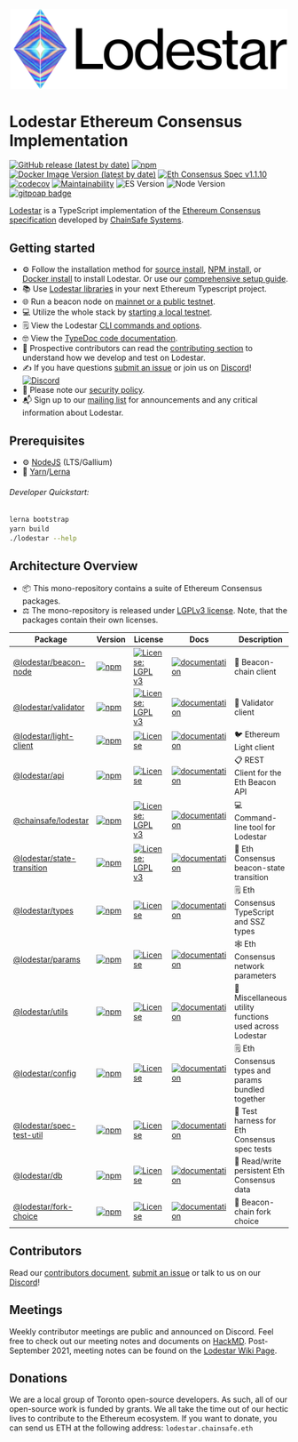 <p align="center"><a href="https://chainsafe.github.io/lodestar"><img width="500" title="Lodestar" src='assets/lodestar_icon_text_black_stroke.png' /></a></p>

# Lodestar Ethereum Consensus Implementation

[![GitHub release (latest by date)](https://img.shields.io/github/v/release/chainsafe/lodestar?label=Github)](https://github.com/ChainSafe/lodestar/releases/latest)
[![npm](https://img.shields.io/npm/v/@chainsafe/lodestar)](https://www.npmjs.com/package/@chainsafe/lodestar)
[![Docker Image Version (latest by date)](https://img.shields.io/docker/v/chainsafe/lodestar?color=blue&label=Docker&sort=semver)](https://hub.docker.com/r/chainsafe/lodestar)
[![Eth Consensus Spec v1.1.10](https://img.shields.io/badge/ETH%20consensus--spec-1.1.10-blue)](https://github.com/ethereum/consensus-specs/releases/tag/v1.1.10)
[![codecov](https://codecov.io/gh/ChainSafe/lodestar/branch/unstable/graph/badge.svg)](https://codecov.io/gh/ChainSafe/lodestar)
[![Maintainability](https://api.codeclimate.com/v1/badges/678099476c401e1af503/maintainability)](https://codeclimate.com/github/ChainSafe/lodestar/maintainability)
![ES Version](https://img.shields.io/badge/ES-2020-yellow)
![Node Version](https://img.shields.io/badge/node-16.x-green)
[![gitpoap badge](https://public-api.gitpoap.io/v1/repo/ChainSafe/lodestar/badge)](https://www.gitpoap.io/gh/ChainSafe/lodestar)

[Lodestar](https://lodestar.chainsafe.io) is a TypeScript implementation of the [Ethereum Consensus specification](https://github.com/ethereum/consensus-specs) developed by [ChainSafe Systems](https://chainsafe.io).

## Getting started

- :gear: Follow the installation method for [source install](https://chainsafe.github.io/lodestar/install/source/), [NPM install](https://chainsafe.github.io/lodestar/install/npm/), or [Docker install](https://chainsafe.github.io/lodestar/install/docker/) to install Lodestar. Or use our [comprehensive setup guide](https://hackmd.io/@philknows/rk5cDvKmK).
- :books: Use [Lodestar libraries](https://chainsafe.github.io/lodestar/libraries) in your next Ethereum Typescript project.
- :globe_with_meridians: Run a beacon node on [mainnet or a public testnet](https://chainsafe.github.io/lodestar/usage/beacon-management.md).
- :computer: Utilize the whole stack by [starting a local testnet](https://chainsafe.github.io/lodestar/usage/local).
- :spiral_notepad: View the Lodestar [CLI commands and options](https://chainsafe.github.io/lodestar/reference/cli/).
- :nerd_face: View the [TypeDoc code documentation](https://chainsafe.github.io/lodestar/packages).
- :memo: Prospective contributors can read the [contributing section](./CONTRIBUTING.md) to understand how we develop and test on Lodestar.
- :writing_hand: If you have questions [submit an issue](https://github.com/ChainSafe/lodestar/issues/new) or join us on [Discord](https://discord.gg/yjyvFRP)!
  [![Discord](https://img.shields.io/discord/593655374469660673.svg?label=Discord&logo=discord)](https://discord.gg/aMxzVcr)
- :rotating_light: Please note our [security policy](./SECURITY.md).
- :mailbox_with_mail: Sign up to our [mailing list](https://chainsafe.typeform.com/lodestar) for announcements and any critical information about Lodestar.

## Prerequisites

- :gear: [NodeJS](https://nodejs.org/) (LTS/Gallium)
- :toolbox: [Yarn](https://yarnpkg.com/)/[Lerna](https://lerna.js.org/)

###### Developer Quickstart:

```bash
lerna bootstrap
yarn build
./lodestar --help
```

## Architecture Overview

- :package: This mono-repository contains a suite of Ethereum Consensus packages.
- :balance_scale: The mono-repository is released under [LGPLv3 license](./LICENSE). Note, that the packages contain their own licenses.

| Package                                                                                                                           | Version                                                                                                                                                       | License                                                                                                               | Docs                                                                                                                                             | Description                                 |
| --------------------------------------------------------------------------------------------------------------------------------- | ------------------------------------------------------------------------------------------------------------------------------------------------------------- | --------------------------------------------------------------------------------------------------------------------- | ------------------------------------------------------------------------------------------------------------------------------------------------ | ------------------------------------------- |
| [@lodestar/beacon-node](https://github.com/ChainSafe/lodestar/tree/unstable/packages/beacon-node)                                        | [![npm](https://img.shields.io/npm/v/@chainsafe/lodestar)](https://www.npmjs.com/package/@chainsafe/lodestar)                                                 | [![License: LGPL v3](https://img.shields.io/badge/License-LGPL%20v3-blue.svg)](https://www.gnu.org/licenses/lgpl-3.0) | [![documentation](https://img.shields.io/badge/typedoc-blue)](https://chainsafe.github.io/lodestar)                                     | :rotating_light: Beacon-chain client                         |
| [@lodestar/validator](https://github.com/ChainSafe/lodestar/tree/unstable/packages/validator)                             | [![npm](https://img.shields.io/npm/v/@lodestar/validator)](https://www.npmjs.com/package/@lodestar/validator)                             | [![License: LGPL v3](https://img.shields.io/badge/License-LGPL%20v3-blue.svg)](https://www.gnu.org/licenses/lgpl-3.0) | [![documentation](https://img.shields.io/badge/readme-blue)](https://github.com/ChainSafe/lodestar/tree/unstable/packages/validator)                           | :bank: Validator client                            |
| [@lodestar/light-client](https://github.com/ChainSafe/lodestar/tree/unstable/packages/light-client)                             | [![npm](https://img.shields.io/npm/v/@lodestar/light-client)](https://www.npmjs.com/package/@lodestar/light-client)                             | [![License](https://img.shields.io/badge/License-Apache%202.0-blue.svg)](https://opensource.org/licenses/Apache-2.0) | [![documentation](https://img.shields.io/badge/readme-blue)](https://github.com/ChainSafe/lodestar/tree/unstable/packages/light-client)                           | :bird: Ethereum Light client                            |
| [@lodestar/api](https://github.com/ChainSafe/lodestar/tree/unstable/packages/api)                             | [![npm](https://img.shields.io/npm/v/@lodestar/api)](https://www.npmjs.com/package/@lodestar/api)                             | [![License](https://img.shields.io/badge/License-Apache%202.0-blue.svg)](https://opensource.org/licenses/Apache-2.0) | [![documentation](https://img.shields.io/badge/readme-blue)](https://github.com/ChainSafe/lodestar/tree/unstable/packages/api)                           | :clipboard: REST Client for the Eth Beacon API                            |
| [@chainsafe/lodestar](https://github.com/ChainSafe/lodestar/tree/unstable/packages/cli)                                         | [![npm](https://img.shields.io/npm/v/@chainsafe/lodestar)](https://www.npmjs.com/package/@chainsafe/lodestar)                                         | [![License: LGPL v3](https://img.shields.io/badge/License-LGPL%20v3-blue.svg)](https://www.gnu.org/licenses/lgpl-3.0) | [![documentation](https://img.shields.io/badge/typedoc-blue)](https://chainsafe.github.io/lodestar/reference/cli/)                                 | :computer: Command-line tool for Lodestar              |
| [@lodestar/state-transition](https://github.com/ChainSafe/lodestar/tree/unstable/packages/state-transition) | [![npm](https://img.shields.io/npm/v/@lodestar/state-transition)](https://www.npmjs.com/package/@lodestar/state-transition) | [![License: LGPL v3](https://img.shields.io/badge/License-LGPL%20v3-blue.svg)](https://www.gnu.org/licenses/lgpl-3.0)  | [![documentation](https://img.shields.io/badge/readme-blue)](https://github.com/ChainSafe/lodestar/tree/unstable/packages/state-transition) | :mag_right: Eth Consensus beacon-state transition                |
| [@lodestar/types](https://github.com/ChainSafe/lodestar/tree/unstable/packages/types)                                     | [![npm](https://img.shields.io/npm/v/@lodestar/types)](https://www.npmjs.com/package/@lodestar/types)                                     | [![License](https://img.shields.io/badge/License-Apache%202.0-blue.svg)](https://opensource.org/licenses/Apache-2.0)  | [![documentation](https://img.shields.io/badge/readme-blue)](https://github.com/ChainSafe/lodestar/tree/unstable/packages/types)                   | :spiral_notepad: Eth Consensus TypeScript and SSZ types               |
| [@lodestar/params](https://github.com/ChainSafe/lodestar/tree/unstable/packages/params)                                   | [![npm](https://img.shields.io/npm/v/@lodestar/params)](https://www.npmjs.com/package/@lodestar/params)                                   | [![License](https://img.shields.io/badge/License-Apache%202.0-blue.svg)](https://opensource.org/licenses/Apache-2.0)  | [![documentation](https://img.shields.io/badge/readme-blue)](https://github.com/ChainSafe/lodestar/tree/unstable/packages/params)                  | :spider_web: Eth Consensus network parameters                     |
| [@lodestar/utils](https://github.com/ChainSafe/lodestar/tree/unstable/packages/utils)                                     | [![npm](https://img.shields.io/npm/v/@lodestar/utils)](https://www.npmjs.com/package/@lodestar/utils)                                     | [![License](https://img.shields.io/badge/License-Apache%202.0-blue.svg)](https://opensource.org/licenses/Apache-2.0)  | [![documentation](https://img.shields.io/badge/readme-blue)](https://github.com/ChainSafe/lodestar/tree/unstable/packages/utils)                               | :toolbox: Miscellaneous utility functions used across Lodestar |
| [@lodestar/config](https://github.com/ChainSafe/lodestar/tree/unstable/packages/config)                                   | [![npm](https://img.shields.io/npm/v/@lodestar/config)](https://www.npmjs.com/package/@lodestar/config)                                   | [![License](https://img.shields.io/badge/License-Apache%202.0-blue.svg)](https://opensource.org/licenses/Apache-2.0)  | [![documentation](https://img.shields.io/badge/readme-blue)](https://github.com/ChainSafe/lodestar/tree/unstable/packages/config)                              | :spiral_notepad: Eth Consensus types and params bundled together      |
| [@lodestar/spec-test-util](https://github.com/ChainSafe/lodestar/tree/unstable/packages/spec-test-util)                   | [![npm](https://img.shields.io/npm/v/@lodestar/spec-test-util)](https://www.npmjs.com/package/@lodestar/spec-test-util)                   | [![License](https://img.shields.io/badge/License-Apache%202.0-blue.svg)](https://opensource.org/licenses/Apache-2.0)  | [![documentation](https://img.shields.io/badge/readme-blue)](https://github.com/ChainSafe/lodestar/tree/unstable/packages/spec-test-util)                      | :test_tube: Test harness for Eth Consensus spec tests            |
| [@lodestar/db](https://github.com/ChainSafe/lodestar/tree/unstable/packages/db)                                           | [![npm](https://img.shields.io/npm/v/@lodestar/db)](https://www.npmjs.com/package/@lodestar/db)                                           | [![License](https://img.shields.io/badge/License-Apache%202.0-blue.svg)](https://opensource.org/licenses/Apache-2.0)  | [![documentation](https://img.shields.io/badge/readme-blue)](https://github.com/ChainSafe/lodestar/tree/unstable/packages/db)                                  | :floppy_disk: Read/write persistent Eth Consensus data             |
| [@lodestar/fork-choice](https://github.com/ChainSafe/lodestar/tree/unstable/packages/fork-choice)                         | [![npm](https://img.shields.io/npm/v/@lodestar/fork-choice)](https://www.npmjs.com/package/@lodestar/fork-choice)                         | [![License](https://img.shields.io/badge/License-Apache%202.0-blue.svg)](https://opensource.org/licenses/Apache-2.0)  | [![documentation](https://img.shields.io/badge/readme-blue)](https://github.com/ChainSafe/lodestar/tree/unstable/packages/fork-choice)                         | :fork_and_knife: Beacon-chain fork choice                    |

## Contributors

Read our [contributors document](/CONTRIBUTING.md), [submit an issue](https://github.com/ChainSafe/lodestar/issues/new/choose) or talk to us on our [Discord](https://discord.gg/yjyvFRP)!

## Meetings

Weekly contributor meetings are public and announced on Discord. Feel free to check out our meeting notes and documents on [HackMD](https://hackmd.io/@wemeetagain/rJTEOdqPS/%2FXBzvaQgMTyyMJuToWAEDjw). Post-September 2021, meeting notes can be found on the [Lodestar Wiki Page](https://github.com/ChainSafe/lodestar/wiki).

## Donations

We are a local group of Toronto open-source developers. As such, all of our open-source work is funded by grants. We all take the time out of our hectic lives to contribute to the Ethereum ecosystem.
If you want to donate, you can send us ETH at the following address: `lodestar.chainsafe.eth`
